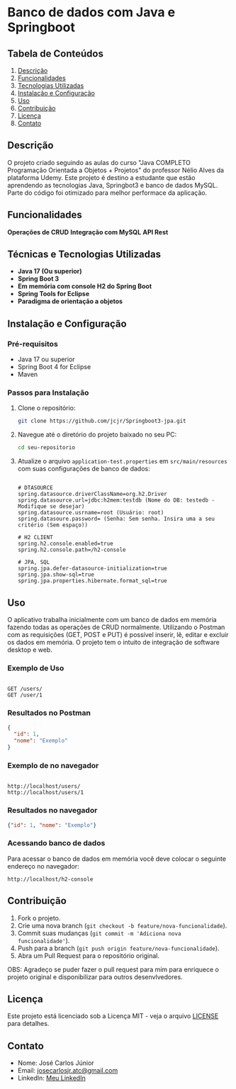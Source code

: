 
# Banco de dados com Java e Springboot

## Tabela de Conteúdos

1. [Descrição](#descrição)
2. [Funcionalidades](#funcionalidades)
3. [Tecnologias Utilizadas](#tecnologias-utilizadas)
4. [Instalação e Configuração](#instalação-e-configuração)
5. [Uso](#uso)
6. [Contribuição](#contribuição)
7. [Licença](#licença)
8. [Contato](#contato)

## Descrição
O projeto criado seguindo as aulas do curso "Java COMPLETO Programação Orientada a Objetos + Projetos" do professor Nélio Alves da plataforma Udemy. Este projeto é destino a estudante que
estão aprendendo as tecnologias Java, Springbot3 e banco de dados MySQL. Parte do código foi otimizado para melhor performace da aplicação.

## Funcionalidades

**Operações de CRUD**
**Integração com MySQL**
**API Rest**

## Técnicas e Tecnologias Utilizadas

- **Java 17 (Ou superior)** 
- **Spring Boot 3** 
- **Em memória com console H2 do Spring Boot**
- **Spring Tools for Eclipse** 
- **Paradigma de orientação a objetos** 

## Instalação e Configuração

### Pré-requisitos

- Java 17 ou superior
- Spring Boot 4 for Eclipse
- Maven

### Passos para Instalação

1. Clone o repositório:
    ```bash
    git clone https://github.com/jcjr/Springboot3-jpa.git
    ```
2. Navegue até o diretório do projeto baixado no seu PC:
    ```bash
    cd seu-repositorio
    ```
3. Atualize o arquivo `application-test.properties` em `src/main/resources` com suas configurações de banco de dados:

    ```http

    # DTASOURCE
    spring.datasource.driverClassName=org.h2.Driver
    spring.datasource.url=jdbc:h2mem:testdb (Nome do DB: testedb - Modifique se desejar)
    spring.datasource.usrname=root (Usuário: root)
    spring.datasoure.password= (Senha: Sem senha. Insira uma a seu critério (Sem espaço))

    # H2 CLIENT
    spring.h2.console.enabled=true
    spring.h2.console.path=/h2-console

    # JPA, SQL
    spring.jpa.defer-datasource-initialization=true
    spring.jpa.show-sql=true
    spring.jpa.properties.hibernate.format_sql=true

    ```

## Uso

O aplicativo trabalha inicialmente com um banco de dados em memória fazendo todas as operações de CRUD normalmente. Utilizando o Postman com as requisições (GET, POST e PUT) é possível inserir, lê, editar e excluir os dados em memória. O projeto tem o intuito de integração de software desktop e web.

### Exemplo de Uso

```http

GET /users/
GET /user/1

```
### Resultados no Postman

```json
{
  "id": 1,
  "nome": "Exemplo"
}
```

### Exemplo de no navegador

```http

http://localhost/users/
http://localhost/users/1

```

### Resultados no navegador

```json
{"id": 1, "nome": "Exemplo"}

```

### Acessando banco de dados
Para acessar o banco de dados em memória você deve colocar o seguinte endereço no navegador:
```http
http://localhost/h2-console

```

## Contribuição

1. Fork o projeto.
2. Crie uma nova branch (`git checkout -b feature/nova-funcionalidade`).
3. Commit suas mudanças (`git commit -m 'Adiciona nova funcionalidade'`).
4. Push para a branch (`git push origin feature/nova-funcionalidade`).
5. Abra um Pull Request para o repositório original.

OBS: Agradeço se puder fazer o pull request para mim para enriquece o projeto original e disponibilizar para outros desenvlvedores.

## Licença

Este projeto está licenciado sob a Licença MIT - veja o arquivo [LICENSE](LICENSE) para detalhes.

## Contato

- Nome: José Carlos Júnior
- Email: josecarlosjr.atc@gmail.com
- LinkedIn: [Meu LinkedIn](https://linkedin.com/in/jcjreletrotecnico)
